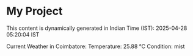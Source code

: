 # My Project

This content is dynamically generated in Indian Time (IST): 2025-04-28 05:20:04 IST


Current Weather in Coimbatore:
Temperature: 25.88 °C
Condition: mist
